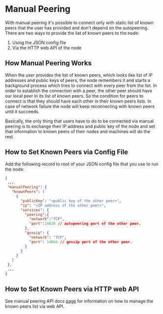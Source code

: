 # Manual Peering

With manual peering it's possible to connect only with static list of known peers that the user has provided 
and don't depend on the autopeering. There are two ways to provide the list of known peers to the node:

1. Using the JSON config file
2. Via the HTTP web API of the node

## How Manual Peering Works

When the user provides the list of known peers, which looks like list of IP addresses and public keys of peers, 
the node remembers it and starts a background process which tries to connect with every peer from the list. 
In order to establish the connection with a peer, the other peer should have our local peer in its list of known peers. 
So the condition for peers to connect is that they should have each other in their known peers lists. 
In case of network failure the node will keep reconnecting with known peers until it succeeds.

Basically, the only thing that users have to do to be connected via manual peering is to exchange their IP address 
and public key of the node and set that information to known peers of their nodes and machines will do the rest.

## How to Set Known Peers via Config File

Add the following record to root of your JSON config file that you use to run the node:
```json
{
 ... 
 "manualPeering": {
   "knownPeers": [
     {
       "publicKey": "<public key of the other peer>",
       "ip": "<IP address of the other peer>",
       "services": {
         "peering":{
           "network":"TCP",
           "port":14626 // autopeering port of the other peer.
         },
         "gossip": {
           "network": "TCP",
           "port": 14666 // gossip port of the other peer.
         }
       }
     }
   ]
 }, 
 ...
}
```


## How to Set Known Peers via HTTP web API

See manual peering API docs [page](./../apis/manual_peering.md) 
for information on how to manage the known peers list via web API.